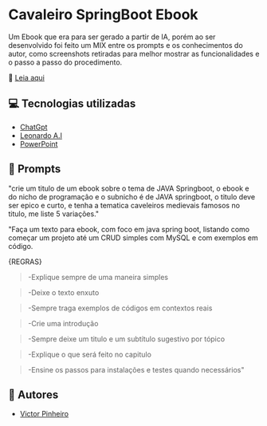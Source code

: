 
# Cavaleiro SpringBoot Ebook
Um Ebook que era para ser gerado a partir de IA, porém ao ser desenvolvido foi feito um MIX entre os prompts e os conhecimentos do autor, como screenshots retiradas para melhor mostrar as funcionalidades e o passo a passo do procedimento.

📖​ [Leia aqui]([https://chatgpt.com/](https://github.com/reivictor-dev/cavaleiro-springboot-ebook/blob/main/Cavaleiro%20Springboot%20Ebook.pdf))

## 💻​ Tecnologias utilizadas

 - [ChatGpt](https://chatgpt.com/)
 - [Leonardo A.I](https://app.leonardo.ai/)
 - [PowerPoint](https://www.microsoft.com/en/microsoft-365/powerpoint?market=af)


## 🧠​ Prompts

"crie um titulo de um ebook sobre o tema de JAVA Springboot, o ebook e do nicho de programação e o subnicho é de JAVA springboot, o titulo deve ser epico e curto, e tenha a tematica caveleiros medievais famosos no titulo, me liste 5 variações."

"Faça um texto para ebook, com foco em java spring boot, listando como começar um projeto até um CRUD simples com MySQL e com exemplos em código.

{REGRAS}
>-Explique sempre de uma maneira simples

>-Deixe o texto enxuto

>-Sempre traga exemplos de códigos em contextos reais

>-Crie uma introdução

>-Sempre deixe um titulo e um subtítulo sugestivo por tópico

>-Explique o que será feito no capitulo

>-Ensine os passos para instalações e testes quando necessários"


## 🗿​ Autores

- [Victor Pinheiro](https://github.com/reivictor-deve)

